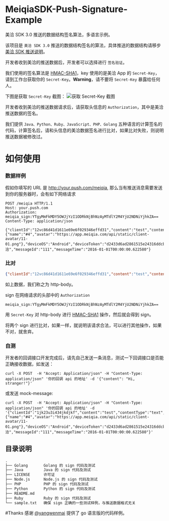 # MeiqiaSDK-Push-Signature-Example
美洽 SDK 3.0 推送的数据结构签名算法，多语言示例。


该项目是 `美洽 SDK 3.0` 推送的数据结构签名的算法，具体推送的数据结构请移步 [美洽 SDK 推送说明](https://app-s3-cdn.b0.upaiyun.com/pics.meiqia.bucket/images/9e5ef170-79a9-4765-80ae-430fa9b834f1.png)。

开发者收到美洽的推送数据后，开发者可以选择进行 `签名验证`。

我们使用的签名算法是 [HMAC-SHA1](https://en.wikipedia.org/wiki/Hash-based_message_authentication_code)，key 使用的是美洽 App 的 `Secret-Key`，请到工作台获取你的 `Secret-Key`。**Warning**，请不要将 `Secret-Key` 暴露给任何人。

下图是获取 `Secret-Key` 截图：
![获取 Secret-Key 截图](https://s3.cn-north-1.amazonaws.com.cn/pics.meiqia.bucket/038ccdc55dafe225)

开发者收到美洽的推送数据请求后，请获取头信息的 `Authorization`，其中是美洽推送数据的签名。

我们提供 `Java、Python、Ruby、JavaScript、PHP、Golang` 五种语言的计算签名的代码，计算签名后，请和头信息的美洽数据签名进行比对，如果比对失败，则说明推送数据被修改过。

# 如何使用

### 数据样例

假如你填写的 URL 是 http://your.push.com/meiqia, 那么当有推送消息需要发送到你的服务器时，会有如下网络请求

```http
POST /meiqia HTTP/1.1
Host: your.push.com
Authorization: meiqia_sign:YTgyMmFkMDY5OWJjYzI1ODRkNjBhNzAyMTdlY2M4YjU2NDNiYjhkZA==
Content-Type: application/json

{"clientId":"12vc86d41d1611e69e6f029346effd31","content":"test","contentType":"text","customizedData":{"name":"#4","avatar":"https://app.meiqia.com/api/static/client-avatar/11-01.png"},"deviceOS":"Android","deviceToken":"d2433d6ad2861515e24316ddcbdg05eea23d","fromName":"美洽","messageId":"111","messageTime":"2016-01-01T00:00:00.622580"}
```

### 比对

```json
{"clientId":"12vc86d41d1611e69e6f029346effd31","content":"test","contentType":"text","customizedData":{"name":"#4","avatar":"https://app.meiqia.com/api/static/client-avatar/11-01.png"},"deviceOS":"Android","deviceToken":"d2433d6ad2861515e24316ddcbdg05eea23d","fromName":"美洽","messageId":"111","messageTime":"2016-01-01T00:00:00.622580"}
```

如上数据，我们称之为 http-body。

sign 在网络请求的头部中的 `Authorization`

```http
meiqia_sign:YTgyMmFkMDY5OWJjYzI1ODRkNjBhNzAyMTdlY2M4YjU2NDNiYjhkZA==
```

用 `Secret-Key` 对 http-body 进行  [HMAC-SHA1](https://en.wikipedia.org/wiki/Hash-based_message_authentication_code) 操作，然后就会得到 sign。

将两个 sign 进行比对，如果一样，就说明该请求合法，可以进行其他操作，如果不对，就舍弃。

### 自测

开发者的回调接口开发完成后，请先自己发送一条消息，测试一下回调接口是否能正确接收数据，如发送：

```
curl -X POST  -H "Accept: Application/json" -H "Content-Type: application/json" '你的回调 api 的地址' -d '{"content": "Hi, stranger!"}'
```

或发送 mock-message:

```
curl -X POST  -H "Accept: Application/json" -H "Content-Type: application/json" '你的回调 api 的地址' -d '{"clientId":"1jk23u3i434jkdjkf","content":"test","contentType":"text","customizedData":{"name":"#4","avatar":"https://app.meiqia.com/api/static/client-avatar/11-01.png"},"deviceOS":"Android","deviceToken":"d2433d6ad2861515e24316ddcbdg05eea23d","fromName":"美洽","messageId":"111","messageTime":"2016-01-01T00:00:00.622580"}'
```

## 目录说明

```html
.
├── Golang       Golang 的 sign 代码及测试
├── Java         Java 的 sign 代码及测试
├── LICENSE      许可证
├── Node.js      Node.js 的 sign 代码及测试
├── PHP          PHP 的 sign 代码及测试
├── Python       Python 的 sign 代码及测试
├── README.md  
├── Ruby         Ruby 的 sign 代码及测试
└── sample.txt   确保 sign 正确的一些测试样例，与推送数据格式无关
```




#Thanks
感谢 [@yangwenmai](https://github.com/yangwenmai) 提供了 go 语言版的代码样例。
